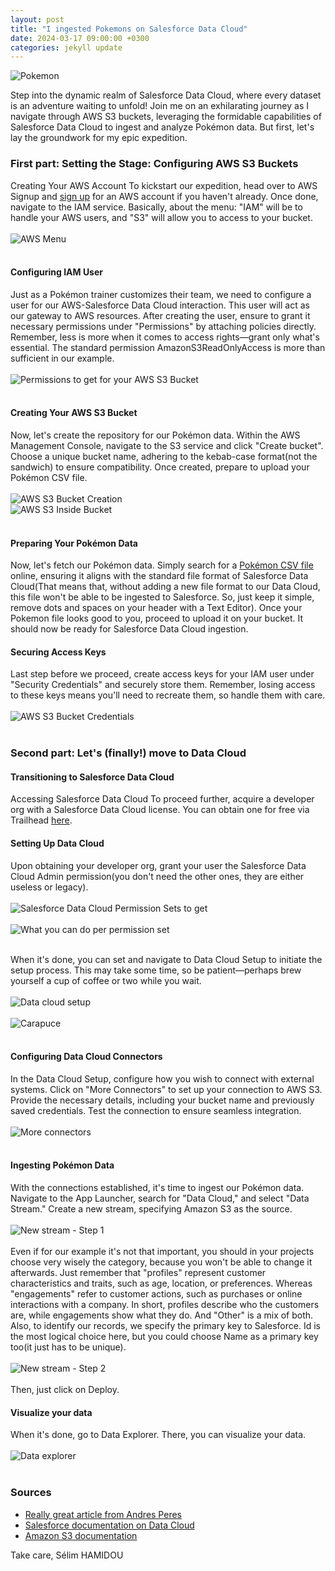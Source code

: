 ```yaml
---
layout: post
title: "I ingested Pokemons on Salesforce Data Cloud"
date: 2024-03-17 09:00:00 +0300
categories: jekyll update
---
```


![Pokemon](/Images/data_cloud_pokemon_first_image.jpg)

Step into the dynamic realm of Salesforce Data Cloud, where every dataset is an adventure waiting to unfold! Join me on an exhilarating journey as I navigate through AWS S3 buckets, leveraging the formidable capabilities of Salesforce Data Cloud to ingest and analyze Pokémon data. But first, let's lay the groundwork for my epic expedition.

### First part: Setting the Stage: Configuring AWS S3 Buckets
Creating Your AWS Account
To kickstart our expedition, head over to AWS Signup and [sign up](https://portal.aws.amazon.com/billing/signup#/start/email) for an AWS account if you haven't already. Once done, navigate to the IAM service. Basically, about the menu: "IAM" will be to handle your AWS users, and "S3" will allow you to access to your bucket. 
<br/><br/>
![AWS Menu](/Images/data_cloud_aws_menu.jpg)
<br/><br/>
#### Configuring IAM User
Just as a Pokémon trainer customizes their team, we need to configure a user for our AWS-Salesforce Data Cloud interaction. This user will act as our gateway to AWS resources. After creating the user, ensure to grant it necessary permissions under "Permissions" by attaching policies directly. Remember, less is more when it comes to access rights—grant only what's essential. The standard permission AmazonS3ReadOnlyAccess is more than sufficient in our example.
<br/><br/>
![Permissions to get for your AWS S3 Bucket](/Images/data_cloud_aws_permission.jpg)
<br/><br/>
#### Creating Your AWS S3 Bucket
Now, let's create the repository for our Pokémon data. Within the AWS Management Console, navigate to the S3 service and click "Create bucket". Choose a unique bucket name, adhering to the kebab-case format(not the sandwich) to ensure compatibility. Once created, prepare to upload your Pokémon CSV file.
<br/><br/>
![AWS S3 Bucket Creation](/Images/data_cloud_aws_create_bucket.jpg)\
![AWS S3 Inside Bucket](/Images/data_cloud_aws_inside_bucket.jpg)
<br/><br/>

#### Preparing Your Pokémon Data
Now, let's fetch our Pokémon data. Simply search for a [Pokémon CSV file](https://gist.github.com/armgilles/194bcff35001e7eb53a2a8b441e8b2c6) online, ensuring it aligns with the standard file format of Salesforce Data Cloud(That means that, without adding a new file format to our Data Cloud, this file won't be able to be ingested to Salesforce. So, just keep it simple, remove dots and spaces on your header with a Text Editor). Once your Pokemon file looks good to you, proceed to upload it on your bucket. It should now be ready for Salesforce Data Cloud ingestion.

#### Securing Access Keys
Last step before we proceed, create access keys for your IAM user under "Security Credentials" and securely store them. Remember, losing access to these keys means you'll need to recreate them, so handle them with care.
<br/><br/>
![AWS S3 Bucket Credentials](/Images/data_cloud_aws_credentials.jpg)
<br/><br/>
### Second part: Let's (finally!) move to Data Cloud

#### Transitioning to Salesforce Data Cloud
Accessing Salesforce Data Cloud
To proceed further, acquire a developer org with a Salesforce Data Cloud license. You can obtain one for free via Trailhead [here](https://trailhead.salesforce.com/content/learn/projects/create-a-data-stream-in-data-cloud/get-started-with-a-data-cloud-developer-edition).

#### Setting Up Data Cloud
Upon obtaining your developer org, grant your user the Salesforce Data Cloud Admin permission(you don't need the other ones, they are either useless or legacy). 
<br/><br/>
![Salesforce Data Cloud Permission Sets to get](/Images/data_cloud_permission_set.jpg)
<br/><br/>
![What you can do per permission set](/Images/data_cloud_list_permission_sets_documentation.jpg)
<br/><br/>

When it's done, you can set and navigate to Data Cloud Setup to initiate the setup process. This may take some time, so be patient—perhaps brew yourself a cup of coffee or two while you wait.
<br/><br/>
![Data cloud setup](/Images/data_cloud_setup_data_cloud.jpg)
<br/><br/>
![Carapuce](/Images/data_cloud_carapuce.jpg)
<br/><br/>

#### Configuring Data Cloud Connectors
In the Data Cloud Setup, configure how you wish to connect with external systems. Click on "More Connectors" to set up your connection to AWS S3. Provide the necessary details, including your bucket name and previously saved credentials. Test the connection to ensure seamless integration.
<br/><br/>
![More connectors](/Images/data_cloud_connector_creation.jpg)
<br/><br/>
#### Ingesting Pokémon Data
With the connections established, it's time to ingest our Pokémon data. Navigate to the App Launcher, search for "Data Cloud," and select "Data Stream." Create a new stream, specifying Amazon S3 as the source. 
<br/><br/>
![New stream - Step 1](/Images/data_cloud_new_data_stream_step1.jpg)
<br/><br/>
Even if for our example it's not that important, you should in your projects choose very wisely the category, because you won't be able to change it afterwards.
Just remember that "profiles" represent customer characteristics and traits, such as age, location, or preferences. Whereas "engagements" refer to customer actions, such as purchases or online interactions with a company. In short, profiles describe who the customers are, while engagements show what they do. And "Other" is a mix of both.
Also, to identify our records, we specify the primary key to Salesforce. Id is the most logical choice here, but you could choose Name as a primary key too(it just has to be unique).
<br/><br/>
![New stream - Step 2](/Images/data_cloud_new_stream_step2.jpg)
<br/><br/>
Then, just click on Deploy.

#### Visualize your data
When it's done, go to Data Explorer. There, you can visualize your data.
<br/><br/>
![Data explorer](/Images/data_cloud_data_explorer.jpg)
<br/><br/>

### Sources
<ul>
<li><a href="https://www.linkedin.com/pulse/preparing-csv-files-aws-s3-ingest-data-loader-andres-perez-eltoroit--w6wcc">Really great article from Andres Peres</a></li>
<li><a href="https://help.salesforce.com/s/articleView?id=sf.c360_a_userpermissions.htm&type=5">Salesforce documentation on Data Cloud</a></li>
<li><a href="https://docs.aws.amazon.com/AmazonS3/latest/userguide/GetStartedWithS3.html">Amazon S3 documentation</a></li>
</ul>

Take care,
Sélim HAMIDOU






